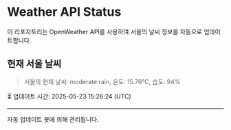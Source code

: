 
# Weather API Status

이 리포지토리는 OpenWeather API를 사용하여 서울의 날씨 정보를 자동으로 업데이트합니다.

## 현재 서울 날씨
> 서울의 현재 날씨: moderate rain, 온도: 15.76°C, 습도: 94%

⏳ 업데이트 시간: 2025-05-23 15:26:24 (UTC)

---
자동 업데이트 봇에 의해 관리됩니다.
